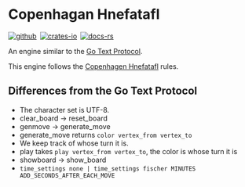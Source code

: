 # Copenhagan Hnefatafl

[![github]][github-link]&ensp;[![crates-io]][crates-io-link]&ensp;[![docs-rs]][docs-rs-link]

[github]: https://img.shields.io/badge/github-8da0cb?logo=github
[github-link]: https://github.com/dcampbell24/hnefatafl-copenhagen
[crates-io]: https://img.shields.io/badge/crates.io-fc8d62?logo=rust
[crates-io-link]: https://crates.io/crates/hnefatafl-copenhagen
[docs-rs]: https://img.shields.io/badge/docs.rs-66c2a5?logo=docs.rs
[docs-rs-link]: https://docs.rs/hnefatafl-copenhagen

An engine similar to the [Go Text Protocol].

This engine follows the [Copenhagen Hnefatafl] rules.

[Go Text Protocol]: https://www.lysator.liu.se/~gunnar/gtp/gtp2-spec-draft2/gtp2-spec.html
[Copenhagen Hnefatafl]: https://aagenielsen.dk/copenhagen_rules.php

## Differences from the Go Text Protocol

* The character set is UTF-8.
* clear_board -> reset_board
* genmove -> generate_move
* generate_move returns `color vertex_from vertex_to`
* We keep track of whose turn it is.
* play takes `play vertex_from vertex_to`, the color is whose turn it is
* showboard -> show_board
* `time_settings none | time_settings fischer MINUTES ADD_SECONDS_AFTER_EACH_MOVE`
